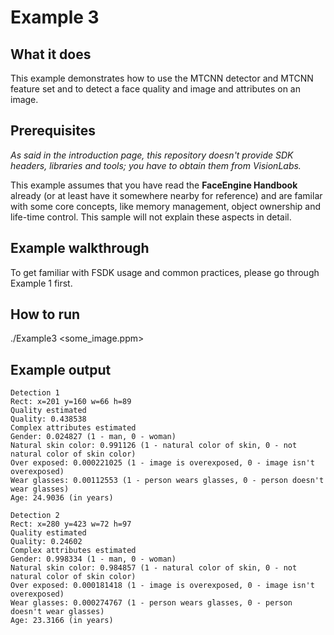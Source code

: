 # Example 3
## What it does
This example demonstrates how to use the MTCNN detector and MTCNN feature set and to detect a face quality and image and attributes on an image.

## Prerequisites
*As said in the introduction page, this repository doesn't provide SDK headers, libraries and tools; you have to obtain them from VisionLabs.*

This example assumes that you have read the **FaceEngine Handbook** already (or at least have it somewhere nearby for reference) and are familar with some core concepts, like memory management, object ownership and life-time control. This sample will not explain these aspects in detail.

## Example walkthrough
To get familiar with FSDK usage and common practices, please go through Example 1 first.

## How to run
./Example3 <some_image.ppm>

## Example output
```
Detection 1
Rect: x=201 y=160 w=66 h=89
Quality estimated
Quality: 0.438538
Complex attributes estimated
Gender: 0.024827 (1 - man, 0 - woman)
Natural skin color: 0.991126 (1 - natural color of skin, 0 - not natural color of skin color)
Over exposed: 0.000221025 (1 - image is overexposed, 0 - image isn't overexposed)
Wear glasses: 0.00112553 (1 - person wears glasses, 0 - person doesn't wear glasses)
Age: 24.9036 (in years)

Detection 2
Rect: x=280 y=423 w=72 h=97
Quality estimated
Quality: 0.24602
Complex attributes estimated
Gender: 0.998334 (1 - man, 0 - woman)
Natural skin color: 0.984857 (1 - natural color of skin, 0 - not natural color of skin color)
Over exposed: 0.000181418 (1 - image is overexposed, 0 - image isn't overexposed)
Wear glasses: 0.000274767 (1 - person wears glasses, 0 - person doesn't wear glasses)
Age: 23.3166 (in years)
```
